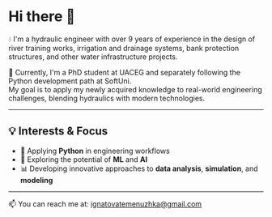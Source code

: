 # Hi there 👋

💧 I'm a hydraulic engineer with over 9 years of experience in the design of river training works, irrigation and drainage systems, bank protection structures, and other water infrastructure projects.

📘 Currently, I'm a PhD student at UACEG and separately following the Python development path at SoftUni.  
My goal is to apply my newly acquired knowledge to real-world engineering challenges, blending hydraulics with modern technologies.

---

## 💡 Interests & Focus

- 🐍 Applying **Python** in engineering workflows  
- 🧠 Exploring the potential of **ML** and **AI**  
- 📊 Developing innovative approaches to **data analysis**, **simulation**, and **modeling**

---

📫 You can reach me at: ignatovatemenuzhka@gmail.com
